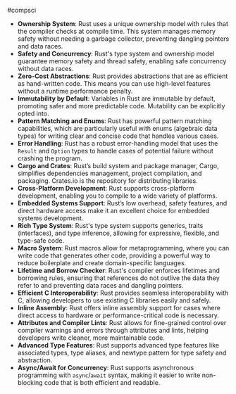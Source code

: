 #compsci 
- **Ownership System**: Rust uses a unique ownership model with rules that the compiler checks at compile time. This system manages memory safety without needing a garbage collector, preventing dangling pointers and data races.
- **Safety and Concurrency**: Rust's type system and ownership model guarantee memory safety and thread safety, enabling safe concurrency without data races.
- **Zero-Cost Abstractions**: Rust provides abstractions that are as efficient as hand-written code. This means you can use high-level features without a runtime performance penalty.
- **Immutability by Default**: Variables in Rust are immutable by default, promoting safer and more predictable code. Mutability can be explicitly opted into.
- **Pattern Matching and Enums**: Rust has powerful pattern matching capabilities, which are particularly useful with enums (algebraic data types) for writing clear and concise code that handles various cases.
- **Error Handling**: Rust has a robust error-handling model that uses the `Result` and `Option` types to handle cases of potential failure without crashing the program.
- **Cargo and Crates**: Rust’s build system and package manager, Cargo, simplifies dependencies management, project compilation, and packaging. Crates.io is the repository for distributing libraries.
- **Cross-Platform Development**: Rust supports cross-platform development, enabling you to compile to a wide variety of platforms.
- **Embedded Systems Support**: Rust’s low overhead, safety features, and direct hardware access make it an excellent choice for embedded systems development.
- **Rich Type System**: Rust's type system supports generics, traits (interfaces), and type inference, allowing for expressive, flexible, and type-safe code.
- **Macro System**: Rust macros allow for metaprogramming, where you can write code that generates other code, providing a powerful way to reduce boilerplate and create domain-specific languages.
- **Lifetime and Borrow Checker**: Rust's compiler enforces lifetimes and borrowing rules, ensuring that references do not outlive the data they refer to and preventing data races and dangling pointers.
- **Efficient C Interoperability**: Rust provides seamless interoperability with C, allowing developers to use existing C libraries easily and safely.
- **Inline Assembly**: Rust offers inline assembly support for cases where direct access to hardware or performance-critical code is necessary.
- **Attributes and Compiler Lints**: Rust allows for fine-grained control over compiler warnings and errors through attributes and lints, helping developers write cleaner, more maintainable code.
- **Advanced Type Features**: Rust supports advanced type features like associated types, type aliases, and newtype pattern for type safety and abstraction.
- **Async/Await for Concurrency**: Rust supports asynchronous programming with `async`/`await` syntax, making it easier to write non-blocking code that is both efficient and readable.